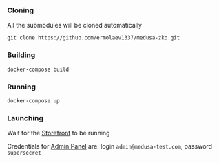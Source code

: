 ### Cloning

All the submodules will be cloned automatically

```shell
git clone https://github.com/ermolaev1337/medusa-zkp.git
```

### Building

```shell
docker-compose build
```

### Running

```shell
docker-compose up
```


### Launching

Wait for the [Storefront](http://localhost/) to be running

Credentials for [Admin Panel](http://localhost:7001/login) are: login ```admin@medusa-test.com```, password ```supersecret``` 


